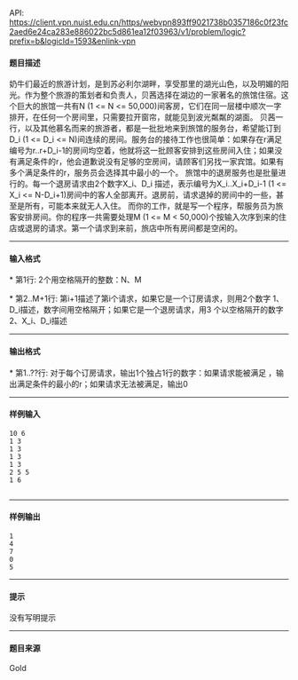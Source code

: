API: https://client.vpn.nuist.edu.cn/https/webvpn893ff9021738b0357186c0f23fc2aed6e24ca283e886022bc5d861ea12f03963/v1/problem/logic?prefix=b&logicId=1593&enlink-vpn

#### 题目描述

奶牛们最近的旅游计划，是到苏必利尔湖畔，享受那里的湖光山色，以及明媚的阳光。作为整个旅游的策划者和负责人，贝茜选择在湖边的一家著名的旅馆住宿。这个巨大的旅馆一共有N (1 <= N <= 50,000)间客房，它们在同一层楼中顺次一字排开，在任何一个房间里，只需要拉开窗帘，就能见到波光粼粼的湖面。 贝茜一行，以及其他慕名而来的旅游者，都是一批批地来到旅馆的服务台，希望能订到D\_i (1 <= D\_i <= N)间连续的房间。服务台的接待工作也很简单：如果存在r满足编号为r..r+D\_i-1的房间均空着，他就将这一批顾客安排到这些房间入住；如果没有满足条件的r，他会道歉说没有足够的空房间，请顾客们另找一家宾馆。如果有多个满足条件的r，服务员会选择其中最小的一个。 旅馆中的退房服务也是批量进行的。每一个退房请求由2个数字X\_i、D\_i 描述，表示编号为X\_i..X\_i+D\_i-1 (1 <= X\_i <= N-D\_i+1)房间中的客人全部离开。退房前，请求退掉的房间中的一些，甚至是所有，可能本来就无人入住。 而你的工作，就是写一个程序，帮服务员为旅客安排房间。你的程序一共需要处理M (1 <= M < 50,000)个按输入次序到来的住店或退房的请求。第一个请求到来前，旅店中所有房间都是空闲的。

---

#### 输入格式

\* 第1行: 2个用空格隔开的整数：N、M

\* 第2..M+1行: 第i+1描述了第i个请求，如果它是一个订房请求，则用2个数字 1、D\_i描述，数字间用空格隔开；如果它是一个退房请求，用3 个以空格隔开的数字2、X\_i、D\_i描述

---

#### 输出格式

\* 第1..??行: 对于每个订房请求，输出1个独占1行的数字：如果请求能被满足 ，输出满足条件的最小的r；如果请求无法被满足，输出0

---

#### 样例输入
```
10 6
1 3
1 3
1 3
1 3
2 5 5
1 6


```

---

#### 样例输出
```
1
4
7
0
5

```

---

#### 提示

没有写明提示

---

#### 题目来源

Gold